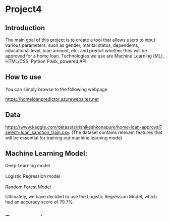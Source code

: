 # Project4

## Introduction

The main goal of this project is to create a tool that allows users to input various parameters, such as gender, marital status, dependents, educational level, loan amount, etc. and predict whether they will be approved for a home loan. Technologies we use are Machine Learning (ML), HTML/CSS, Python Flask_powered API. 

## How to use

You can simply browse to the following webpage

https://homeloanpredictor.azurewebsites.net

## Data

https://www.kaggle.com/datasets/rishikeshkonapure/home-loan-approval?select=loan_sanction_train.csv. (The dataset contains relevant features that will be essential for training our machine learning mode)


## Machine Learning Model:

Deep Learning model <br>
<br> Logistic Regression model <br>
<br> Random Forest Model

Ultimately, we have decided to use the Logistic Regression Model, which had an accuracy score of 79.7%. 

## Team members:

 Fedorenko Olena <br>
<br> Chen, Xing Ying <br>
<br> Saliaj, Evis <br>
<br> Nys, Brecht 
